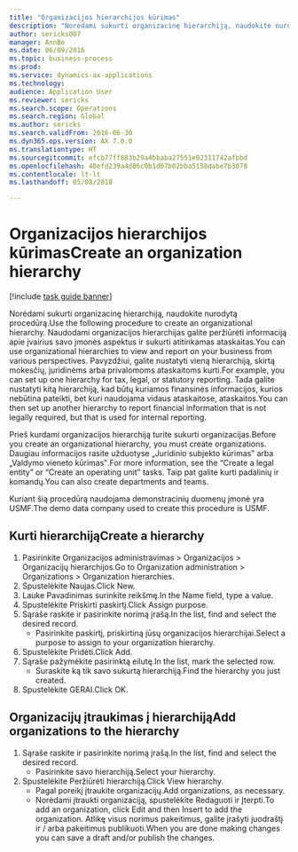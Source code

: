 ```yaml
--- 
title: "Organizacijos hierarchijos kūrimas"
description: "Norėdami sukurti organizacinę hierarchiją, naudokite nurodytą procedūrą."
author: sericks007
manager: AnnBe
ms.date: 06/09/2016
ms.topic: business-process
ms.prod: 
ms.service: dynamics-ax-applications
ms.technology: 
audience: Application User
ms.reviewer: sericks
ms.search.scope: Operations
ms.search.region: Global
ms.author: sericks
ms.search.validFrom: 2016-06-30
ms.dyn365.ops.version: AX 7.0.0
ms.translationtype: HT
ms.sourcegitcommit: efcb77ff883b29a4bbaba27551e02311742afbbd
ms.openlocfilehash: 40efd239a4d86c0b1d07b02bba5158dabe7b3078
ms.contentlocale: lt-lt
ms.lasthandoff: 05/08/2018

---
```

# <a name="create-an-organization-hierarchy"></a><span data-ttu-id="fa02f-103">Organizacijos hierarchijos kūrimas</span><span class="sxs-lookup"><span data-stu-id="fa02f-103">Create an organization hierarchy</span></span>

[!include [task guide banner](../../includes/task-guide-banner.md)]

<span data-ttu-id="fa02f-104">Norėdami sukurti organizacinę hierarchiją, naudokite nurodytą procedūrą.</span><span class="sxs-lookup"><span data-stu-id="fa02f-104">Use the following procedure to create an organizational hierarchy.</span></span> <span data-ttu-id="fa02f-105">Naudodami organizacijos hierarchijas galite peržiūrėti informaciją apie įvairius savo įmonės aspektus ir sukurti atitinkamas ataskaitas.</span><span class="sxs-lookup"><span data-stu-id="fa02f-105">You can use organizational hierarchies to view and report on your business from various perspectives.</span></span> <span data-ttu-id="fa02f-106">Pavyzdžiui, galite nustatyti vieną hierarchiją, skirtą mokesčių, juridinėms arba privalomoms ataskaitoms kurti.</span><span class="sxs-lookup"><span data-stu-id="fa02f-106">For example, you can set up one hierarchy for tax, legal, or statutory reporting.</span></span> <span data-ttu-id="fa02f-107">Tada galite nustatyti kitą hierarchiją, kad būtų kuriamos finansinės informacijos, kurios nebūtina pateikti, bet kuri naudojama vidaus ataskaitose, ataskaitos.</span><span class="sxs-lookup"><span data-stu-id="fa02f-107">You can then set up another hierarchy to report financial information that is not legally required, but that is used for internal reporting.</span></span> 



<span data-ttu-id="fa02f-108">Prieš kurdami organizacijos hierarchiją turite sukurti organizacijas.</span><span class="sxs-lookup"><span data-stu-id="fa02f-108">Before you create an organizational hierarchy, you must create organizations.</span></span> <span data-ttu-id="fa02f-109">Daugiau informacijos rasite užduotyse „Juridinio subjekto kūrimas‟ arba „Valdymo vieneto kūrimas‟.</span><span class="sxs-lookup"><span data-stu-id="fa02f-109">For more information, see the “Create a legal entity” or “Create an operating unit” tasks.</span></span> <span data-ttu-id="fa02f-110">Taip pat galite kurti padalinių ir komandų.</span><span class="sxs-lookup"><span data-stu-id="fa02f-110">You can also create departments and teams.</span></span> 



<span data-ttu-id="fa02f-111">Kuriant šią procedūrą naudojama demonstracinių duomenų įmonė yra USMF.</span><span class="sxs-lookup"><span data-stu-id="fa02f-111">The demo data company used to create this procedure is USMF.</span></span>


## <a name="create-a-hierarchy"></a><span data-ttu-id="fa02f-112">Kurti hierarchiją</span><span class="sxs-lookup"><span data-stu-id="fa02f-112">Create a hierarchy</span></span>
1. <span data-ttu-id="fa02f-113">Pasirinkite Organizacijos administravimas > Organizacijos > Organizacijų hierarchijos.</span><span class="sxs-lookup"><span data-stu-id="fa02f-113">Go to Organization administration > Organizations > Organization hierarchies.</span></span>
2. <span data-ttu-id="fa02f-114">Spustelėkite Naujas.</span><span class="sxs-lookup"><span data-stu-id="fa02f-114">Click New.</span></span>
3. <span data-ttu-id="fa02f-115">Lauke Pavadinimas surinkite reikšmę.</span><span class="sxs-lookup"><span data-stu-id="fa02f-115">In the Name field, type a value.</span></span>
4. <span data-ttu-id="fa02f-116">Spustelėkite Priskirti paskirtį.</span><span class="sxs-lookup"><span data-stu-id="fa02f-116">Click Assign purpose.</span></span>
5. <span data-ttu-id="fa02f-117">Sąraše raskite ir pasirinkite norimą įrašą.</span><span class="sxs-lookup"><span data-stu-id="fa02f-117">In the list, find and select the desired record.</span></span>
    * <span data-ttu-id="fa02f-118">Pasirinkite paskirtį, priskirtiną jūsų organizacijos hierarchijai.</span><span class="sxs-lookup"><span data-stu-id="fa02f-118">Select a purpose to assign to your organization hierarchy.</span></span>  
6. <span data-ttu-id="fa02f-119">Spustelėkite Pridėti.</span><span class="sxs-lookup"><span data-stu-id="fa02f-119">Click Add.</span></span>
7. <span data-ttu-id="fa02f-120">Sąraše pažymėkite pasirinktą eilutę.</span><span class="sxs-lookup"><span data-stu-id="fa02f-120">In the list, mark the selected row.</span></span>
    * <span data-ttu-id="fa02f-121">Suraskite ką tik savo sukurtą hierarchiją.</span><span class="sxs-lookup"><span data-stu-id="fa02f-121">Find the hierarchy you just created.</span></span>  
8. <span data-ttu-id="fa02f-122">Spustelėkite GERAI.</span><span class="sxs-lookup"><span data-stu-id="fa02f-122">Click OK.</span></span>

## <a name="add-organizations-to-the-hierarchy"></a><span data-ttu-id="fa02f-123">Organizacijų įtraukimas į hierarchiją</span><span class="sxs-lookup"><span data-stu-id="fa02f-123">Add organizations to the hierarchy</span></span>
1. <span data-ttu-id="fa02f-124">Sąraše raskite ir pasirinkite norimą įrašą.</span><span class="sxs-lookup"><span data-stu-id="fa02f-124">In the list, find and select the desired record.</span></span>
    * <span data-ttu-id="fa02f-125">Pasirinkite savo hierarchiją.</span><span class="sxs-lookup"><span data-stu-id="fa02f-125">Select your hierarchy.</span></span>  
2. <span data-ttu-id="fa02f-126">Spustelėkite Peržiūrėti hierarchiją.</span><span class="sxs-lookup"><span data-stu-id="fa02f-126">Click View hierarchy.</span></span>
    * <span data-ttu-id="fa02f-127">Pagal poreikį įtraukite organizacijų.</span><span class="sxs-lookup"><span data-stu-id="fa02f-127">Add organizations, as necessary.</span></span>  
    * <span data-ttu-id="fa02f-128">Norėdami įtraukti organizaciją, spustelėkite Redaguoti ir Įterpti.</span><span class="sxs-lookup"><span data-stu-id="fa02f-128">To add an organization, click Edit and then Insert to add the organization.</span></span>     <span data-ttu-id="fa02f-129">Atlikę visus norimus pakeitimus, galite įrašyti juodraštį ir / arba pakeitimus publikuoti.</span><span class="sxs-lookup"><span data-stu-id="fa02f-129">When you are done making changes you can save a draft and/or publish the changes.</span></span>  


